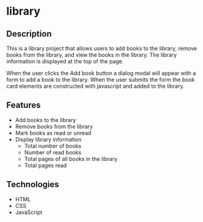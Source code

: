 # library

## Description

This is a library project that allows users to add books to the library, remove books from the library, and view the
books in the library. The library information is displayed at the top of the page.

When the user clicks the Add book button a dialog modal will appear with a form to add a book to the library. When the
user submits the form the book card elements are constructed with javascript and added to the library.

## Features

- Add books to the library
- Remove books from the library
- Mark books as read or unread
- Display library information
    - Total number of books
    - Number of read books
    - Total pages of all books in the library
    - Total pages read

## Technologies

- HTML
- CSS
- JavaScript